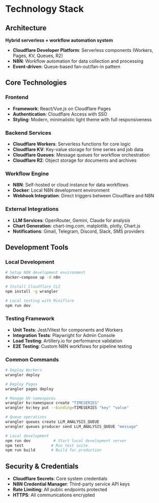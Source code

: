 # Technology Stack

## Architecture
**Hybrid serverless + workflow automation system**
- **Cloudflare Developer Platform**: Serverless components (Workers, Pages, KV, Queues, R2)
- **N8N**: Workflow automation for data collection and processing
- **Event-driven**: Queue-based fan-out/fan-in pattern

## Core Technologies

### Frontend
- **Framework**: React/Vue.js on Cloudflare Pages
- **Authentication**: Cloudflare Access with SSO
- **Styling**: Modern, minimalistic light theme with full responsiveness

### Backend Services
- **Cloudflare Workers**: Serverless functions for core logic
- **Cloudflare KV**: Key-value storage for time series and job data
- **Cloudflare Queues**: Message queues for workflow orchestration
- **Cloudflare R2**: Object storage for documents and archives

### Workflow Engine
- **N8N**: Self-hosted or cloud instance for data workflows
- **Docker**: Local N8N development environment
- **Webhook Integration**: Direct triggers between Cloudflare and N8N

### External Integrations
- **LLM Services**: OpenRouter, Gemini, Claude for analysis
- **Chart Generation**: chart-img.com, matplotlib, plotly, Chart.js
- **Notifications**: Gmail, Telegram, Discord, Slack, SMS providers

## Development Tools

### Local Development
```bash
# Setup N8N development environment
docker-compose up -d n8n

# Install Cloudflare CLI
npm install -g wrangler

# Local testing with Miniflare
npm run dev
```

### Testing Framework
- **Unit Tests**: Jest/Vitest for components and Workers
- **Integration Tests**: Playwright for Admin Console
- **Load Testing**: Artillery.io for performance validation
- **E2E Testing**: Custom N8N workflows for pipeline testing

### Common Commands
```bash
# Deploy Workers
wrangler deploy

# Deploy Pages
wrangler pages deploy

# Manage KV namespaces
wrangler kv:namespace create "TIMESERIES"
wrangler kv:key put --binding=TIMESERIES "key" "value"

# Queue operations
wrangler queues create LLM_ANALYSIS_QUEUE
wrangler queues producer send LLM_ANALYSIS_QUEUE "message"

# Local development
npm run dev          # Start local development server
npm test            # Run test suite
npm run build       # Build for production
```

## Security & Credentials
- **Cloudflare Secrets**: Core system credentials
- **N8N Credential Manager**: Third-party service API keys
- **Rate Limiting**: All public endpoints protected
- **HTTPS**: All communications encrypted
